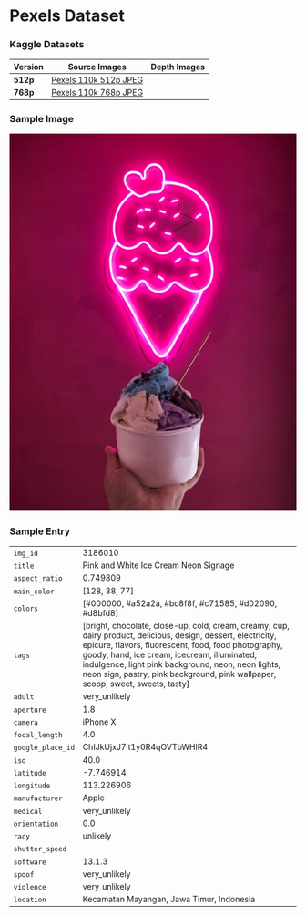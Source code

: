 # Pexels Dataset



### Kaggle Datasets

| Version  | Source Images                                                | Depth Images |
| -------- | ------------------------------------------------------------ | ------------ |
| **512p** | [Pexels 110k 512p JPEG](https://www.kaggle.com/datasets/innominate817/pexels-110k-512p-min-jpg) |              |
| **768p** | [Pexels 110k 768p JPEG](https://www.kaggle.com/datasets/innominate817/pexels-110k-768p-min-jpg?select=pexels-110k-768p-min-jpg) |              |



### Sample Image

<p align="center">
    <img src="./images/3186010.jpg">
</p>

### Sample Entry

|           |                                                                                                                                                                                                                                                                                                                                                       |
|-----------------|--------------------------------------------------------------------------------------------------------------------------------------------------------------------------------------------------------------------------------------------------------------------------------------------------------------------------------------------------------------|
| `img_id`          | 3186010
| `title`           | Pink and White Ice Cream Neon Signage                                                                                                                                                                                                                                                                                                                        |
| `aspect_ratio`    | 0.749809                                                                                                                                                                                                                                                                                                                                                     |
| `main_color`      | [128, 38, 77]                                                                                                                                                                                                                                                                                                                                                |
| `colors`          | [#000000, #a52a2a, #bc8f8f, #c71585, #d02090, #d8bfd8]                                                                                                                                                                                                                                                                                                       |
| `tags`            | [bright, chocolate, close-up, cold, cream, creamy, cup, dairy product, delicious, design, dessert, electricity, epicure, flavors, fluorescent, food, food photography, goody, hand, ice cream, icecream, illuminated, indulgence, light pink background, neon, neon lights, neon sign, pastry, pink background, pink wallpaper, scoop, sweet, sweets, tasty] |
| `adult`           | very_unlikely                                                                                                                                                                                                                                                                                                                                                |
| `aperture`        | 1.8                                                                                                                                                                                                                                                                                                                                                          |
| `camera`          | iPhone X                                                                                                                                                                                                                                                                                                                                                     |
| `focal_length`    | 4.0                                                                                                                                                                                                                                                                                                                                                          |
| `google_place_id` | ChIJkUjxJ7it1y0R4qOVTbWHlR4                                                                                                                                                                                                                                                                                                                                  |
| `iso`             | 40.0                                                                                                                                                                                                                                                                                                                                                         |
| `latitude`        | -7.746914                                                                                                                                                                                                                                                                                                                                                    |
| `longitude`       | 113.226906                                                                                                                                                                                                                                                                                                                                                   |
| `manufacturer`    | Apple                                                                                                                                                                                                                                                                                                                                                        |
| `medical`         | very_unlikely                                                                                                                                                                                                                                                                                                                                                |
| `orientation`     | 0.0                                                                                                                                                                                                                                                                                                                                                          |
| `racy`            | unlikely                                                                                                                                                                                                                                                                                                                                                     |
| `shutter_speed`   |                                                                                                                                                                                                                                                                                                                                                              |
| `software`        | 13.1.3                                                                                                                                                                                                                                                                                                                                                       |
| `spoof`           | very_unlikely                                                                                                                                                                                                                                                                                                                                                |
| `violence`       | very_unlikely                                                                                                                                                                                                                                                                                                                                                |
| `location`        | Kecamatan Mayangan, Jawa Timur, Indonesia                                                                                                                                                                                                                                                                                                                    |



